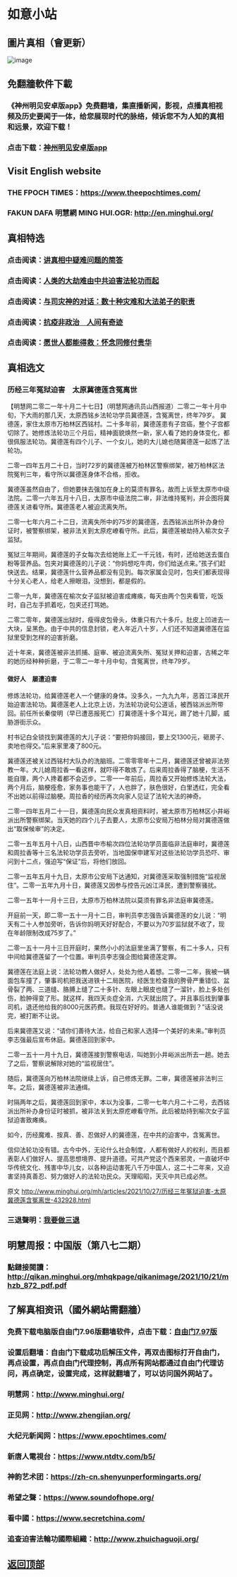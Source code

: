 # 如意小站

## 圖片真相（會更新）

![image](https://user-images.githubusercontent.com/79625284/139030042-addd05a1-4652-42bc-9fbf-9d149c663ca7.png)

## 免翻牆軟件下載

### 《神州明见安卓版app》免费翻墙，集直播新闻，影视，点播真相视频及历史要闻于一体，给您展现时代的脉络，倾诉您不为人知的真相和远景，欢迎下载！

### 点击下载：[神州明见安卓版app](https://github.com/pinhe91/tuiguang/files/7240768/_5.1.zip)

## Visit English website

### THE FPOCH TIMES：https://www.theepochtimes.com/

### FAKUN DAFA 明慧網 MING HUI.OGR: http://en.minghui.org/

## 真相特选

### 点击阅读：[讲真相中疑难问题的简答](https://github.com/pinhe91/jcxw3/tree/main)

### 点击阅读：[人类的大劫难由中共迫害法轮功而起](https://github.com/pinhe91/jcxw4/tree/main) 

### 点击阅读：[与司灾神的对话：数十种灾难和大法弟子的职责](https://github.com/pinhe91/jcxw1/tree/main) 

### 点击阅读：[抗疫非政治　人间有奇迹](https://github.com/pinhe91/jcxw2/tree/main) 

### 点击阅读：[愿世人都能得救：怀念同修付贵华](https://github.com/pinhe91/jcxw5/tree/main)

## 真相选文

### 历经三年冤狱迫害　太原冀德莲含冤离世

【明慧网二零二一年十月二十七日】（明慧网通讯员山西报道）二零二一年十月中旬，下大雨的那几天，太原西铭乡法轮功学员冀德莲，含冤离世，终年79岁。
冀德莲，家住太原市万柏林区西铭村。二十多年前，冀德莲患有子宫癌，整个子宫都切除了。她修炼法轮功三个月后，精神面貌焕然一新，家人看了她的身体变化，都很佩服法轮功。冀德莲有四个儿子、一个女儿，她的大儿媳也随冀德莲一起炼了法轮功。

二零一四年五月二十日，当时72岁的冀德莲被万柏林区警察绑架，被万柏林区法院冤判三年，看守所以冀德莲身体不合格，拒收。

冀德莲虽然自由了，但她要抹去强加在身上的莫须有罪名，故而上诉至太原市中级法院。二零一六年五月十八日，太原市中级法院二审，非法维持冤判，并企图将冀德莲关进看守所。冀德莲老人被迫流离失所。

二零一七年六月二十二日，流离失所中的75岁的冀德莲，去西铭派出所补办身份证时，被警察绑架，被非法关到太原疙嶛看守所。此后，冀德莲被劫持入榆次女子监狱。

冤狱三年期间，冀德莲的子女每次去给她账上汇一千元钱，有时，还给她送去蛋白粉等营养品。包夹对冀德莲的儿子说：“你妈想吃牛肉，你们给送点来。”孩子们赶快送去。结果，冀德莲什么营养品都没有见到。每次家属会见时，包夹们都表现得十分关心老人，给老人擦眼泪，没想到，都是假的。

二零一九年，冀德莲在榆次女子监狱被迫害成瘫痪，每天由两个包夹看管，吃饭时，自己左手抓着吃，包夹还打骂她。

二零二零年，冀德莲出狱时，瘦得皮包骨头，体重只有六十多斤。肚皮上凹进去一大块，呈黑色。由于中共的信息封锁，老人年近八十岁，人们还不知道冀德莲在监狱里受到怎样的迫害折磨。

近十年来，冀德莲被非法抓捕、庭审、被迫流离失所、冤狱关押和迫害，古稀之年的她历经种种折磨，于二零二一年十月中旬，含冤离世，终年79岁。

#### 做好人　屡遭迫害

修炼法轮功，给冀德莲老人一个健康的身体。没多久，一九九九年，恶首江泽民开始迫害法轮功。冀德莲老人上北京上访，为法轮功说句公道话，被西铭派出所带回。前任所长秦俊明（早已遭恶报死亡）打冀德莲十多个耳光，踢了她十几脚，威胁游街示众。

村书记白全锁找到冀德莲的大儿子说：“要把你妈接回，要上交1300元，砸房子、卖地也得交。”后来家里凑了800元。

冀德莲还被关过西铭村大队办的洗脑班。二零零零年十二月，冀德莲还曾被非法劳教一年。大儿媳周拉香一看这样，就吓得不敢炼了。后来周拉香得了脑梗，生活不能自理，两个人搀着都不会迈步。二零一一年前后，周拉香又开始修炼法轮大法，两个月后，脑梗痊愈，家务事也能干了，人也胖了，肤色很好，白里透红，完全看不出她以前得过脑梗。周拉香的经历再次向家人见证了法轮大法的神奇。

二零一四年五月二十一日，冀德莲向民众发真相资料时，被太原市万柏林区小井峪派出所警察绑架。当天她的四个儿子去要人，太原市公安局万柏林分局对冀德莲做出“取保候审”的决定。

二零一五年五月十八日，山西晋中市榆次四位法轮功学员面临非法庭审时，冀德莲和周拉香等十三名法轮功学员去旁听，当地国保申建军对这些法轮功学员恐吓、审问到十二点，强迫写“保证”后，将他们放回。

二零一五年五月十九日，太原市公安局下达通知，对冀德莲采取强制措施“监视居住”。二零一五年九月十日，冀德莲又因参与控告元凶江泽民，遭到警察骚扰。

二零一五年十一月十三日，太原市万柏林法院以莫须有罪名非法庭审冀德莲。

开庭前一天，即二零一五十一月十二日，审判员李志强告诉冀德莲的女儿说：“明天有二十人参加旁听，告诉你妈明天好好配合，不要以为70岁监狱就不收了，现在年龄限制改成75岁了。”

二零一五十一月十三日开庭时，果然小小的法庭里坐满了警察，有二十多人，只有中间给冀德莲留了一个位置。审判员李志强企图给冀德莲定罪。

冀德莲在法庭上说：法轮功教人做好人，处处为他人着想。二零一二年，我被一辆面包车撞了，肇事司机把我送进铁十二局医院，经医生检查我的胯骨严重错位、盆骨裂了两、三道缝、胳膊上缝了二十多针、左眼上眼皮也缝了一溜针，脸上多处创伤，脸肿得变了形。就这样，我四天炎症全消，六天就出院了。并且事后找到肇事司机，退还他给我的8000元医药费。我现在好好的。普通人谁能做到？”话没说完，被打断不让说。

后来冀德莲又说：“请你们善待大法，给自己和家人选择一个美好的未来。”审判员李志强最后宣布休庭。冀德莲回到家中。

二零一五十一月十九日，冀德莲接到警察电话，叫她到小井峪派出所去一趟。她去了之后，警察说解除对她的“监视居住”。

随后，冀德莲向万柏林法院继续上诉，自己修炼无罪。二审，冀德莲被非法判三年。之后，冀德莲被非法通缉。

时隔两年之后，冀德莲回到家中，本以为没事，二零一七年六月二十二号，去西铭派出所补办身份证时被抓，被非法关到太原疙嶛看守所。此后被劫持到榆次女子监狱迫害致瘫痪。

如今，历经魔难、按真、善、忍做好人的冀德莲，在中共的迫害中，含冤离世。

信仰法轮功没有错。古今中外，无论什么社会制度，人都有做好人的权利，而且都表彰人们做好人、提高思想境界、提升道德。可共产党这个西来邪灵，一直破坏中华传统文化、残害中华儿女，以各种运动害死八千万中国人，这二十二年来，又迫害坚持真善忍、努力做好人的法轮功民众。天理昭昭，天灭中共已成必然。

原文 http://www.minghui.org/mh/articles/2021/10/27/历经三年冤狱迫害-太原冀德莲含冤离世-432928.html

### 三退聲明：[我要做三退](http://tuidang.ddns.net/)

## 明慧周报：中国版（第八七二期）

### 點鏈接閱讀：http://qikan.minghui.org/mhqkpage/qikanimage/2021/10/21/mhzb_872_pdf.pdf

## 了解真相资讯（國外網站需翻牆）

### 免费下载电脑版自由门7.96版翻墙软件，点击下载：[自由门7.97版](https://github.com/pinhe91/tuiguang/files/6839679/fg797r.zip)

### 设置后翻墙：自由门下载成功后解压文件，再双击图标打开自由门，再点设置，再点自由门代理控制，再点所有网站都通过自由门代理访问，再点确定，设置完成，这样就翻墙了，可以访问国外网站了。

### 明慧网：http://www.minghui.org/

### 正见网：http://www.zhengjian.org/

### 大纪元新闻网：https://www.epochtimes.com/

### 新唐人電視台：https://www.ntdtv.com/b5/

### 神韵艺术团：https://zh-cn.shenyunperformingarts.org/

### 希望之聲：https://www.soundofhope.org/

### 看中國：https://www.secretchina.com/

### 追查迫害法輪功國際組織：http://www.zhuichaguoji.org/

## [返回顶部](https://git.io/Js3EY)
